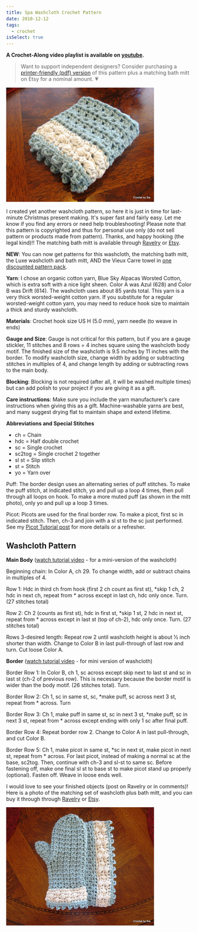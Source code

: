 ```yaml
---
title: Spa Washcloth Crochet Pattern
date: 2010-12-12
tags:
  - crochet
isSelect: true
---
```

**A Crochet-Along video playlist is available on [youtube](https://www.youtube.com/playlist?list=PLOmFcHEnwM5ZgYMOcmvFKrdIHaxbLrB1U).**

> Want to support independent designers? Consider purchasing a [printer-friendly (pdf) version](https://www.etsy.com/listing/168968769/matching-crochet-washcloth-and-bath-mitt?ref=shop_home_active_14) of this pattern plus a matching bath mitt on Etsy for a nominal amount. 💗

![Folded Crochet potholder sitting on a table](/images/spa/folded-spa.JPG "Spa Washcloth")

I created yet another washcloth pattern, so here it is just in time for last-minute Christmas present making.  It's super fast and fairly easy. Let me know if you find any errors or need help troubleshooting! Please note that this pattern is copyrighted and thus for personal use only (do not sell pattern or products made from pattern). Thanks, and happy hooking (the legal kind)!! The matching bath mitt is available through [Ravelry](http://www.ravelry.com/patterns/library/spa-bath-collection-washcloth-and-bath-mitt) or [Etsy](https://www.etsy.com/listing/168968769/spa-bath-collection-crochet-washcloth).

**NEW**: You can now get patterns for this washcloth, the matching bath mitt, the Luxe washcloth and bath mitt, AND the Vieux Carre towel in [one discounted pattern pack](https://www.etsy.com/listing/205361505/bath-collection-3-crochet-patterns-for).

**Yarn**:  I chose an organic cotton yarn, Blue Sky Alpacas Worsted Cotton, which is extra soft with a nice light sheen. Color A was Azul (628) and Color B was Drift (614). The washcloth uses about 85 yards total. This yarn is a very thick worsted-weight cotton yarn. If you substitute for a regular worsted-weight cotton yarn, you may need to reduce hook size to maintain a thick and sturdy washcloth.

**Materials**:  Crochet hook size US H (5.0 mm), yarn needle (to weave in ends)

**Gauge and Size**:  Gauge is not critical for this pattern, but if you are a gauge stickler, 11 stitches and 8 rows = 4 inches square using the washcloth body motif.  The finished size of the washcloth is 9.5 inches by 11 inches with the border.  To modify washcloth size, change width by adding or subtracting stitches in multiples of 4, and change length by adding or subtracting rows to the main body.

**Blocking**:  Blocking is not required (after all, it will be washed multiple times) but can add polish to your project if you are giving it as a gift.

**Care instructions**:  Make sure you include the yarn manufacturer’s care instructions when giving this as a gift. Machine-washable yarns are best, and many suggest drying flat to maintain shape and extend lifetime.

**Abbreviations and Special Stitches**
- ch = Chain
- hdc = Half double crochet
- sc = Single crochet
- sc2tog = Single crochet 2 together
- sl st = Slip stitch
- st = Stitch
- yo = Yarn over

Puff: The border design uses an alternating series of puff stitches. To make the puff stitch, at indicated stitch, yo and pull up a loop 4 times, then pull through all loops on hook. To make a more muted puff (as shown in the mitt photo), only yo and pull up a loop 3 times.

Picot: Picots are used for the final border row. To make a picot, first sc in indicated stitch. Then, ch-3 and join with a sl st to the sc just performed. See my [Picot Tutorial post](/posts/picot-tutorial/) for more details or a refresher.

## Washcloth Pattern

**Main Body** ([watch tutorial video](https://youtu.be/7Aoqc2Mvtio) - for a mini-version of the washcloth)

Beginning chain: In Color A, ch 29. To change width, add or subtract chains in multiples of 4.

Row 1: Hdc in third ch from hook (first 2 ch count as first st), *skip 1 ch, 2 hdc in next ch, repeat from * across except in last ch, hdc only once. Turn. (27 stitches total)

Row 2: Ch 2 (counts as first st), hdc in first st, *skip 1 st, 2 hdc in next st, repeat from * across except in last st (top of ch-2), hdc only once. Turn. (27 stitches total)

Rows 3-desired length: Repeat row 2 until washcloth height is about ½ inch shorter than width. Change to Color B in last pull-through of last row and turn. Cut loose Color A.

**Border** ([watch tutorial video](https://youtu.be/_JXV5Fv3mOI) - for mini version of washcloth)

Border Row 1: In Color B, ch 1, sc across except skip next to last st and sc in last st (ch-2 of previous row). This is necessary because the border motif is wider than the body motif. (26 stitches total). Turn.

Border Row 2: Ch 1, sc in same st, sc, *make puff, sc across next 3 st, repeat from * across. Turn

Border Row 3: Ch 1, make puff in same st, sc in next 3 st, *make puff, sc in next 3 st, repeat from * across except ending with only 1 sc after final puff.

Border Row 4: Repeat border row 2. Change to Color A in last pull-through, and cut Color B.

Border Row 5: Ch 1, make picot in same st, *sc in next st, make picot in next st, repeat from * across. For last picot, instead of making a normal sc at the base, sc2tog. Then, continue with ch-3 and sl-st to same sc. Before fastening off, make one final sl st to base st to make picot stand up properly (optional). Fasten off. Weave in loose ends well.

I would love to see your finished objects (post on Ravelry or in comments)!  Here is a photo of the matching set of washcloth plus bath mitt, and you can buy it through through [Ravelry](http://www.ravelry.com/patterns/library/spa-bath-collection-washcloth-and-bath-mitt) or [Etsy](https://www.etsy.com/listing/168968769/spa-bath-collection-crochet-washcloth).

![Washcloth and batt mitt](/images/spa/spa-mitt-cloth.JPG "Spa Bath Mitt and Washcloth set")
